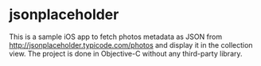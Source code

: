 # jsonplaceholder

This is a sample iOS app to fetch photos metadata as JSON from http://jsonplaceholder.typicode.com/photos and display it in the collection view. The project is done in Objective-C without any third-party library.
